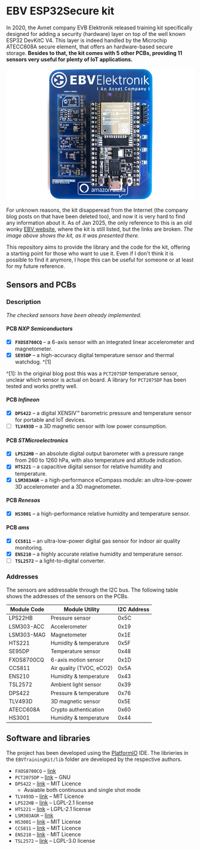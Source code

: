 # EBV ESP32Secure kit 

In 2020, the Avnet company EVB Elektronik released training kit specifically designed for adding a security (hardware) layer on top of the well known ESP32 DevKitC V4. This layer is indeed handled by the Microchip ATECC608A secure element, that offers an hardware-based secure storage. **Besides to that, the kit comes with 5 other PCBs, providing 11 sensors very useful for plenty of IoT applications.**

![EBV ESP32Secure kit](ESPSecure.jpg)

For unknown reasons, the kit disapperead from the Internet (the company blog posts on that have been deleted too), and now it is very hard to find any information about it. As of Jan 2025, the only reference to this is an old wonky [EBV website](https://www.iotconnect.io/ebv/), where the kit is still listed, but the links are broken. _The image above shows the kit, as it was presented there._

This repository aims to provide the library and the code for the kit, offering a starting point for those who want to use it. Even if I don't think it is possible to find it anymore, I hope this can be useful for someone or at least for my future reference.

## Sensors and PCBs

### Description

_The checked sensors have been already implemented._

#### PCB *NXP Semiconductors*

- [x] **`FXOS8700CQ`** – a 6-axis sensor with an integrated linear accelerometer and magnetometer.
- [x] **`SE95DP`** – a high-accuracy digital temperature sensor and thermal watchdog. ^[1]

^[1]: In the original blog post this was a `PCT2075DP` temperature sensor, unclear which sensor is actual on board. A library for `PCT2075DP` has been tested and works pretty well. 

#### PCB *Infineon*

- [x] **`DPS422`** – a digital XENSIV™ barometric pressure and temperature sensor for portable and IoT devices.
- [ ] **`TLV493D`** – a 3D magnetic sensor with low power consumption.

#### PCB *STMicroelectronics*

- [x] **`LPS22HB`** – an absolute digital output barometer with a pressure range from 260 to 1260 hPa, with also temperature and altitude indication.
- [x] **`HTS221`** – a capacitive digital sensor for relative humidity and temperature.
- [x] **`LSM303AGR`** – a high-performance eCompass module: an ultra-low-power 3D accelerometer and a 3D magnetometer.

#### PCB *Renesas*

- [x] **`HS3001`** – a high-performance relative humidity and temperature sensor.

#### PCB *ams*

- [x] **`CCS811`** – an ultra-low-power digital gas sensor for indoor air quality monitoring.
- [x] **`ENS210`** – a highly accurate relative humidity and temperature sensor.
- [ ] **`TSL2572`** – a light-to-digital converter.

### Addresses

The sensors are addressable through the I2C bus. The following table shows the addresses of the sensors on the PCBs.

| Module Code  | Module Utility               | I2C Address|
|--------------|------------------------------|------------|
| LPS22HB      | Pressure sensor              | 0x5C       |
| LSM303-ACC   | Accelerometer                | 0x19       |
| LSM303-MAG   | Magnetometer                 | 0x1E       |
| HTS221       | Humidity & temperature       | 0x5F       |
| SE95DP       | Temperature sensor           | 0x48       |
| FXOS8700CQ   | 6-axis motion sensor         | 0x1D       |
| CCS811       | Air quality (TVOC, eCO2)     | 0x5A       |
| ENS210       | Humidity & temperature       | 0x43       |
| TSL2572      | Ambient light sensor         | 0x39       |
| DPS422       | Pressure & temperature       | 0x76       |
| TLV493D      | 3D magnetic sensor           | 0x5E       |
| ATECC608A    | Crypto authentication        | 0x60       |
| HS3001       | Humidity & temperature       | 0x44       |



## Software and libraries  

The project has been developed using the [PlatformIO](https://platformio.org/) IDE. The librieries in the `EBVTrainingKit/lib` folder are developed by the respective authors.

- `FXOS8700CQ` – [link](https://github.com/mlwarner/fxos8700cq-arduino) 
- `PCT2075DP` – [link](https://github.com/jpliew/PCT2075) – GNU
- `DPS422` – [link](https://github.com/Infineon/DPS422-Library-Arduino) – MIT Licence 
    - Avaiable both continuous and single shot mode
- `TLV493D` – [link](https://github.com/Infineon/arduino-xensiv-3d-magnetic-sensor-tlx493d) – MIT Licence
- `LPS22HB` – [link](https://github.com/arduino-libraries/Arduino_LPS22HB) – LGPL-2.1 license 
- `HTS221` – [link](https://github.com/arduino-libraries/Arduino_HTS221) – LGPL-2.1 license
- `LSM303AGR` – [link](https://github.com/stm32duino/LSM303AGR) 
- `HS3001` – [link](https://github.com/mcci-catena/MCCI-Catena-HS300x) – MIT License
- `CCS811` – [link](https://github.com/sparkfun/SparkFun_CCS811_Arduino_Library) – MIT Licence
- `ENS210` – [link](https://github.com/maarten-pennings/ENS210) - MIT Licence
- `TSL2572` – [link](https://github.com/TinyCircuits/TinyCircuits-TSL2572-library) – LGPL-3.0 license
